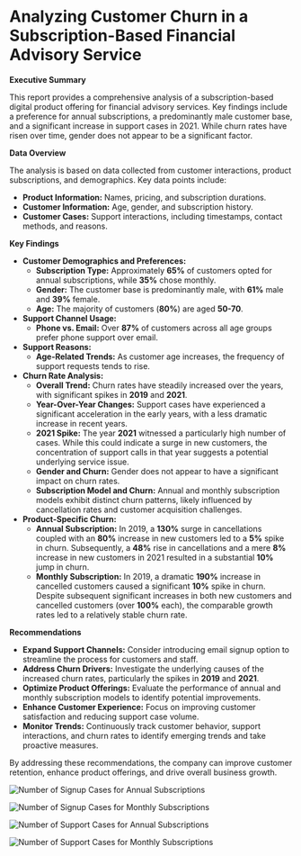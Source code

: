 # **Analyzing Customer Churn in a Subscription-Based Financial Advisory Service**

**Executive Summary**

This report provides a comprehensive analysis of a subscription-based digital product offering for financial advisory services. Key findings include a preference for annual subscriptions, a predominantly male customer base, and a significant increase in support cases in 2021. While churn rates have risen over time, gender does not appear to be a significant factor.

**Data Overview**

The analysis is based on data collected from customer interactions, product subscriptions, and demographics. Key data points include:

* **Product Information:** Names, pricing, and subscription durations.
* **Customer Information:** Age, gender, and subscription history.
* **Customer Cases:** Support interactions, including timestamps, contact methods, and reasons.

**Key Findings**

* **Customer Demographics and Preferences:**
  * **Subscription Type:** Approximately **65%** of customers opted for annual subscriptions, while **35%** chose monthly.
  * **Gender:** The customer base is predominantly male, with **61%** male and **39%** female.
  * **Age:** The majority of customers (**80%**) are aged **50-70**.
* **Support Channel Usage:**
  * **Phone vs. Email:** Over **87%** of customers across all age groups prefer phone support over email.
* **Support Reasons:**
  * **Age-Related Trends:** As customer age increases, the frequency of support requests tends to rise.
* **Churn Rate Analysis:**
  * **Overall Trend:** Churn rates have steadily increased over the years, with significant spikes in **2019** and **2021**.
  * **Year-Over-Year Changes:** Support cases have experienced a significant acceleration in the early years, with a less dramatic increase in recent years.
  * **2021 Spike:** The year **2021** witnessed a particularly high number of cases. While this could indicate a surge in new customers, the concentration of support calls in that year suggests a potential underlying service issue.
  * **Gender and Churn:** Gender does not appear to have a significant impact on churn rates.
  * **Subscription Model and Churn:** Annual and monthly subscription models exhibit distinct churn patterns, likely influenced by cancellation rates and customer acquisition challenges.
* **Product-Specific Churn:**
  * **Annual Subscription:** In 2019, a **130%** surge in cancellations coupled with an **80%** increase in new customers led to a **5%** spike in churn. Subsequently, a **48%** rise in cancellations and a mere **8%** increase in new customers in 2021 resulted in a substantial **10%** jump in churn.
  * **Monthly Subscription:** In 2019, a dramatic **190%** increase in cancelled customers caused a significant **10%** spike in churn. Despite subsequent significant increases in both new customers and cancelled customers (over **100%** each), the comparable growth rates led to a relatively stable churn rate.

**Recommendations**

* **Expand Support Channels:** Consider introducing email signup option to streamline the process for customers and staff.
* **Address Churn Drivers:** Investigate the underlying causes of the increased churn rates, particularly the spikes in **2019** and **2021**.
* **Optimize Product Offerings:** Evaluate the performance of annual and monthly subscription models to identify potential improvements.
* **Enhance Customer Experience:** Focus on improving customer satisfaction and reducing support case volume.
* **Monitor Trends:** Continuously track customer behavior, support interactions, and churn rates to identify emerging trends and take proactive measures.

By addressing these recommendations, the company can improve customer retention, enhance product offerings, and drive overall business growth.

![Number of Signup Cases for Annual Subscriptions](https://github.com/user-attachments/assets/f993eb90-3372-4752-888b-0bdd4390186c)

![Number of Signup Cases for Monthly Subscriptions](https://github.com/user-attachments/assets/de781811-d8d6-4d76-a719-6c698c15a8ea)

![Number of Support Cases for Annual Subscriptions](https://github.com/user-attachments/assets/e23b0cff-cfd7-4434-8b89-28cec9135a6e)

![Number of Support Cases for Monthly Subscriptions](https://github.com/user-attachments/assets/a0d4118d-841e-48ea-b081-e49b33e5ec47)





